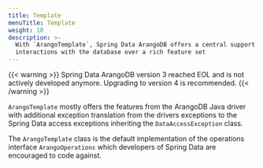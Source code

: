 ```yaml
---
title: Template
menuTitle: Template
weight: 10
description: >-
  With `ArangoTemplate`, Spring Data ArangoDB offers a central support for
  interactions with the database over a rich feature set
---
```


{{< warning >}}
Spring Data ArangoDB version 3 reached EOL and is not actively developed anymore.
Upgrading to version 4 is recommended.
{{< /warning >}}

`ArangoTemplate` mostly offers the features from the ArangoDB Java driver with
additional exception translation from the drivers exceptions to the Spring Data
access exceptions inheriting the `DataAccessException` class.

The `ArangoTemplate` class is the default implementation of the operations
interface `ArangoOperations` which developers of Spring Data are encouraged to
code against.
